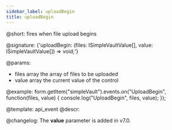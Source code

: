 ```yaml
---
sidebar_label: uploadBegin
title: uploadBegin
---          
```


@short: fires when file upload begins

@signature: {'uploadBegin: (files: ISimpleVaultValue[], value: ISimpleVaultValue[]) => void;'} 

@params:
- files      array      the array of files to be uploaded
- value     array     the current value of the control

@example:
form.getItem("simpleVault").events.on("UploadBegin", function(files, value) {
    console.log("UploadBegin", files, value);
});


@template: api_event
@descr:

@changelog:
The **value** parameter is added in v7.0.

